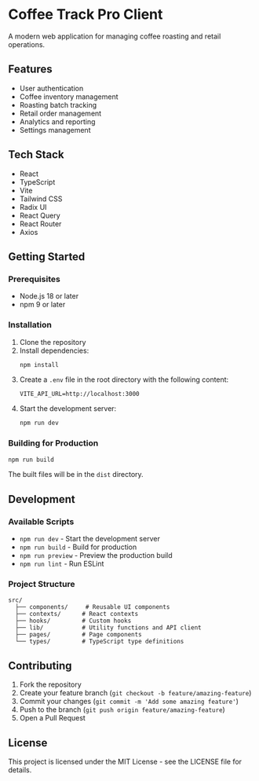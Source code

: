 # Coffee Track Pro Client

A modern web application for managing coffee roasting and retail operations.

## Features

- User authentication
- Coffee inventory management
- Roasting batch tracking
- Retail order management
- Analytics and reporting
- Settings management

## Tech Stack

- React
- TypeScript
- Vite
- Tailwind CSS
- Radix UI
- React Query
- React Router
- Axios

## Getting Started

### Prerequisites

- Node.js 18 or later
- npm 9 or later

### Installation

1. Clone the repository
2. Install dependencies:
   ```bash
   npm install
   ```
3. Create a `.env` file in the root directory with the following content:
   ```
   VITE_API_URL=http://localhost:3000
   ```
4. Start the development server:
   ```bash
   npm run dev
   ```

### Building for Production

```bash
npm run build
```

The built files will be in the `dist` directory.

## Development

### Available Scripts

- `npm run dev` - Start the development server
- `npm run build` - Build for production
- `npm run preview` - Preview the production build
- `npm run lint` - Run ESLint

### Project Structure

```
src/
  ├── components/     # Reusable UI components
  ├── contexts/      # React contexts
  ├── hooks/         # Custom hooks
  ├── lib/           # Utility functions and API client
  ├── pages/         # Page components
  └── types/         # TypeScript type definitions
```

## Contributing

1. Fork the repository
2. Create your feature branch (`git checkout -b feature/amazing-feature`)
3. Commit your changes (`git commit -m 'Add some amazing feature'`)
4. Push to the branch (`git push origin feature/amazing-feature`)
5. Open a Pull Request

## License

This project is licensed under the MIT License - see the LICENSE file for details. 